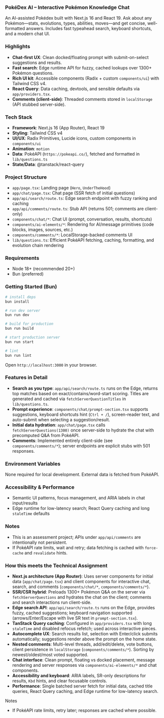 ### PokéDex AI – Interactive Pokémon Knowledge Chat

An AI-assisted Pokédex built with Next.js 16 and React 19. Ask about any Pokémon—stats, evolutions, types, abilities, moves—and get concise, well-formatted answers. Includes fast typeahead search, keyboard shortcuts, and a modern chat UI.

### Highlights
- **Chat-first UX**: Clean docked/floating prompt with submit-on-select suggestions and results.
- **Fast search**: Edge runtime API for fuzzy, cached lookups over 1300+ Pokémon questions.
- **Rich UI kit**: Accessible components (Radix + custom `components/ui`) with Tailwind CSS v4.
- **React Query**: Data caching, devtools, and sensible defaults via `app/providers.tsx`.
- **Comments (client-side)**: Threaded comments stored in `localStorage` (API stubbed server-side).

### Tech Stack
- **Framework**: Next.js 16 (App Router), React 19
- **Styling**: Tailwind CSS v4
- **UI/UX**: Radix Primitives, Lucide icons, custom components in `components/ui`
- **Animation**: `motion`
- **Data**: PokéAPI (`https://pokeapi.co/`), fetched and formatted in `lib/questions.ts`
- **State/Data**: @tanstack/react-query

### Project Structure
- `app/page.tsx`: Landing page (`Hero`, `UnderTheHood`)
- `app/chat/page.tsx`: Chat page (SSR fetch of initial questions)
- `app/api/search/route.ts`: Edge search endpoint with fuzzy ranking and caching
- `app/api/comments/route.ts`: Stub API (returns 501; comments are client-only)
- `components/chat/*`: Chat UI (prompt, conversation, results, shortcuts)
- `components/ai-elements/*`: Rendering for AI/message primitives (code blocks, images, sources, etc.)
- `components/comments/*`: LocalStorage-backed comments UI
- `lib/questions.ts`: Efficient PokéAPI fetching, caching, formatting, and evolution chain rendering

### Requirements
- Node 18+ (recommended 20+)
- Bun (preferred)

### Getting Started (Bun)
```bash
# install deps
bun install

# run dev server
bun run dev

# build for production
bun run build

# start production server
bun run start

# lint
bun run lint
```

Open `http://localhost:3000` in your browser.

### Features in Detail
- **Search as you type**: `app/api/search/route.ts` runs on the Edge, returns top matches based on exact/contains/word-start scoring. Titles are generated and cached via `fetchServerQuestionTitles` in `lib/questions.ts`.
- **Prompt experience**: `components/chat/prompt-section.tsx` supports suggestions, keyboard shortcuts hint (`Ctrl + /`), screen-reader text, and auto-submit when selecting a suggestion/result.
- **Initial data hydration**: `app/chat/page.tsx` calls `fetchServerQuestions(1300)` once server-side to hydrate the chat with precomputed Q&A from PokéAPI.
- **Comments**: Implemented entirely client-side (see `components/comments/*`); server endpoints are explicit stubs with 501 responses.

### Environment Variables
None required for local development. External data is fetched from PokéAPI.

### Accessibility & Performance
- Semantic UI patterns, focus management, and ARIA labels in chat input/results
- Edge runtime for low-latency search; React Query caching and long `staleTime` defaults

### Notes
- This is an assessment project; APIs under `app/api/comments` are intentionally not persistent.
- If PokéAPI rate limits, wait and retry; data fetching is cached with `force-cache` and `revalidate` hints.

### How this meets the Technical Assignment
- **Next.js architecture (App Router)**: Uses server components for initial data (`app/chat/page.tsx`) and client components for interactive chat, search, and comments (`components/chat/*`, `components/comments/*`).
- **SSR/CSR hybrid**: Preloads 1300+ Pokémon Q&A on the server via `fetchServerQuestions` and hydrates the chat on the client; comments and search interactions run client-side.
- **Edge search API**: `app/api/search/route.ts` runs on the Edge, provides fuzzy, cached suggestions; keyboard navigation supported (arrows/Enter/Escape with live SR text in `prompt-section.tsx`).
- **TanStack Query caching**: Configured in `app/providers.tsx` with long `staleTime` and disabled refocus refetch; used across interactive pieces.
- **Autocomplete UX**: Search results list, selection with Enter/click submits automatically; suggestions render above the prompt on the home state.
- **Nested comments**: Multi-level threads, add/edit/delete, vote buttons, client persistence in `localStorage` (`components/comments/*`). Sorting by newest/oldest/most voted supported.
- **Chat interface**: Clean prompt, floating vs docked placement, message rendering and server responses via `components/ai-elements/*` and chat components.
- **Accessibility and keyboard**: ARIA labels, SR-only descriptions for results, `Kbd` hints, and clear focusable controls.
- **Performance**: Single batched server fetch for initial data, cached title queries, React Query caching, and Edge runtime for low-latency search.

Notes
- If PokéAPI rate limits, retry later; responses are cached where possible.
